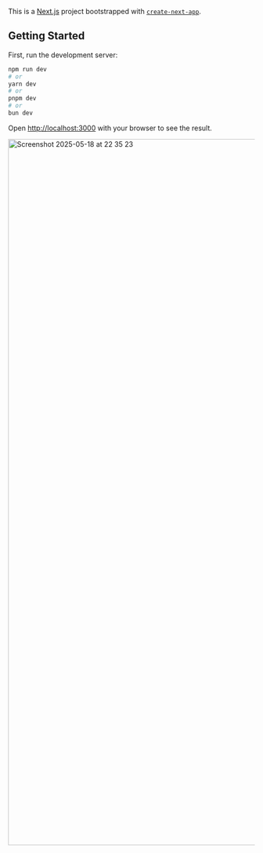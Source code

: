 This is a [Next.js](https://nextjs.org) project bootstrapped with [`create-next-app`](https://nextjs.org/docs/app/api-reference/cli/create-next-app).

## Getting Started

First, run the development server:

```bash
npm run dev
# or
yarn dev
# or
pnpm dev
# or
bun dev
```

Open [http://localhost:3000](http://localhost:3000) with your browser to see the result.




<img width="1440" alt="Screenshot 2025-05-18 at 22 35 23" src="https://github.com/user-attachments/assets/cf58c249-d64c-4c47-9297-0d9bfd884adf" />
